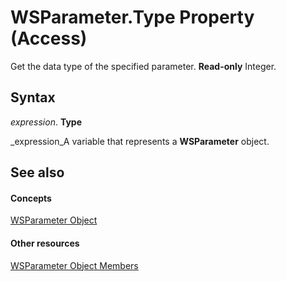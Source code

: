 
# WSParameter.Type Property (Access)

Get the data type of the specified parameter.  **Read-only** Integer.


## Syntax

 _expression_. **Type**

 _expression_A variable that represents a  **WSParameter** object.


## See also


#### Concepts


 [WSParameter Object](6d9f49f1-0185-a6fb-b46e-671edaa95cde.md)
#### Other resources


 [WSParameter Object Members](8e191abe-029f-b8f3-b9a9-f4609da64c93.md)
